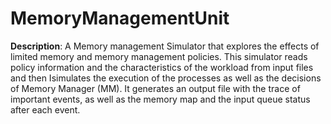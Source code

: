 # MemoryManagementUnit

**Description**:
A Memory management Simulator that explores the effects of limited memory and memory management policies. 
This simulator reads policy information and the characteristics of the workload from input files and then 
Isimulates the execution of the processes as well as the decisions of Memory Manager (MM). It generates an 
output file with the trace of important events, as well as the memory map and the input queue status after each event. 
